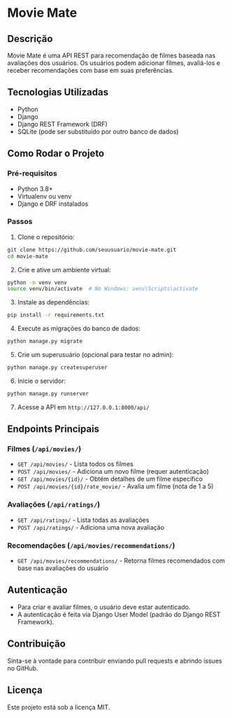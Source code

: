 # Movie Mate

## Descrição
Movie Mate é uma API REST para recomendação de filmes baseada nas avaliações dos usuários. Os usuários podem adicionar filmes, avaliá-los e receber recomendações com base em suas preferências.

## Tecnologias Utilizadas
- Python
- Django
- Django REST Framework (DRF)
- SQLite (pode ser substituído por outro banco de dados)

## Como Rodar o Projeto

### Pré-requisitos
- Python 3.8+
- Virtualenv ou venv
- Django e DRF instalados

### Passos

1. Clone o repositório:
```sh
git clone https://github.com/seuusuario/movie-mate.git
cd movie-mate
```

2. Crie e ative um ambiente virtual:
```sh
python -m venv venv
source venv/bin/activate  # No Windows: venv\Scripts\activate
```

3. Instale as dependências:
```sh
pip install -r requirements.txt
```

4. Execute as migrações do banco de dados:
```sh
python manage.py migrate
```

5. Crie um superusuário (opcional para testar no admin):
```sh
python manage.py createsuperuser
```

6. Inicie o servidor:
```sh
python manage.py runserver
```

7. Acesse a API em `http://127.0.0.1:8000/api/`

## Endpoints Principais

### Filmes (`/api/movies/`)
- `GET /api/movies/` - Lista todos os filmes
- `POST /api/movies/` - Adiciona um novo filme (requer autenticação)
- `GET /api/movies/{id}/` - Obtém detalhes de um filme específico
- `POST /api/movies/{id}/rate_movie/` - Avalia um filme (nota de 1 a 5)

### Avaliações (`/api/ratings/`)
- `GET /api/ratings/` - Lista todas as avaliações
- `POST /api/ratings/` - Adiciona uma nova avaliação

### Recomendações (`/api/movies/recommendations/`)
- `GET /api/movies/recommendations/` - Retorna filmes recomendados com base nas avaliações do usuário

## Autenticação
- Para criar e avaliar filmes, o usuário deve estar autenticado.
- A autenticação é feita via Django User Model (padrão do Django REST Framework).

## Contribuição
Sinta-se à vontade para contribuir enviando pull requests e abrindo issues no GitHub.

## Licença
Este projeto está sob a licença MIT.

